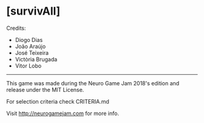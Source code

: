 # [survivAll]

Credits:

- Diogo Dias
- João Araújo
- José Teixeira
- Victòria Brugada 
- Vitor Lobo

---

This game was made during the Neuro Game Jam 2018's edition and release under the MIT License.

For selection criteria check CRITERIA.md


Visit http://neurogamejam.com for more info.

